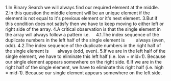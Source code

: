 1.In Binary Search we will always find our required element at the middle.
2.In this question the middle element will be an unique element if the element is not equal to it's previous element or it's next element.
3.But if this condition does not satisfy then we have to keep moving to either left or right side of the array.
4.A critical observation is that the single element in the array will always follow a pattern i.e.     4.1.The index sequence of the duplicate numbers in the left half of the single element is         always (even, odd).
4.2.The index sequence of the duplicate numbers in the right half of the single element is       always (odd, even).
5.If we are in the left half of the single element, we have to eliminate this left half (i.e. low = mid+1). Because our single element appears somewhere on the right side.
6.If we are in the right half of the single element, we have to eliminate this right half (i.e. high = mid-1). Because our single element appears somewhere on the left side.